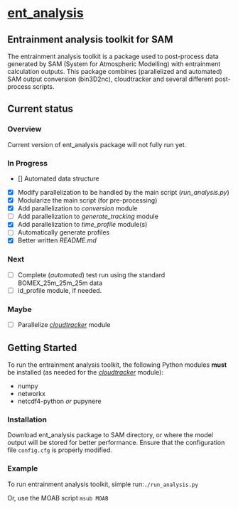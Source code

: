 [ent_analysis](https://github.com/lorenghoh/ent_analysis "ent_analysis")
==========

## Entrainment analysis toolkit for SAM ##
The entrainment analysis toolkit is a package used to post-process data generated by SAM (System for Atmospheric Modelling) with entrainment calculation outputs. This package combines (parallelized and automated) SAM output conversion (bin3D2nc), cloudtracker and several different post-process scripts.  

## Current status ##
### Overview ###

Current version of ent_analysis package will not fully run yet. 

### In Progress ###
- [] Automated data structure
- [x] Modify parallelization to be handled by the main script (*run_analysis.py*)
- [x] Modularize the main script (for pre-processing)
- [x] Add parallelization to *conversion* module
- [ ] Add parallelization to *generate_tracking* module
- [x] Add parallelization to *time_profile* module(s)
- [ ] Automatically generate profiles
- [x] Better written *README.md*

### Next ###

- [ ] Complete (*automated*) test run using the standard BOMEX_25m_25m_25m data
- [ ] id_profile module, if needed.

### Maybe ###
- [ ] Parallelize [*cloudtracker*](https://github.com/freedryk/cloudtracker) module 

## Getting Started ##
 To run the entrainment analysis toolkit, the following Python modules **must** be installed (as needed for the [*cloudtracker*](https://github.com/freedryk/cloudtracker) module):

- numpy
- networkx
- netcdf4-python *or* pupynere

### Installation ###
Download ent_analysis package to SAM directory, or where the model output will be stored for better performance. Ensure that the configuration file ```config.cfg``` is properly modified. 

### Example ###
 To run entrainment analysis toolkit, simple run:```./run_analysis.py```

Or, use the MOAB script ```msub MOAB```